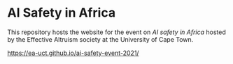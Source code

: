 # AI Safety in Africa
This repository hosts the website for the event on *AI safety in Africa* hosted by the Effective Altruism society at the University of Cape Town.

https://ea-uct.github.io/ai-safety-event-2021/

